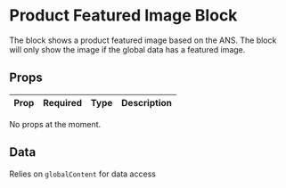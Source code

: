 # Product Featured Image Block

The block shows a product featured image based on the ANS. The block will only show the image if the global data has a featured image.

## Props

| **Prop** | **Required** | **Type** | **Description** |
| -------- | ------------ | -------- | --------------- |

No props at the moment.

## Data

Relies on `globalContent` for data access
